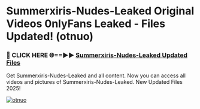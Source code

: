 # Summerxiris-Nudes-Leaked Original Videos 0nlyFans Leaked - Files Updated! (otnuo)

<h3>🔴 CLICK HERE 🌐==►► <a href="https://tinyurl.com/4mcuefdz" rel="nofollow">Summerxiris-Nudes-Leaked Updated Files</a></h3>

Get Summerxiris-Nudes-Leaked and all content. Now you can access all videos and pictures of Summerxiris-Nudes-Leaked. New Updated Files 2025!

[![otnuo](https://i.imgur.com/StAQSOY.gif)](https://tinyurl.com/4mcuefdz)

